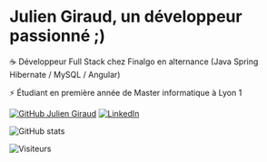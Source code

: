 # Julien Giraud, un développeur passionné ;)

☕ Développeur Full Stack chez Finalgo en alternance (Java Spring Hibernate / MySQL / Angular)

⚡ Étudiant en première année de Master informatique à Lyon 1

[![GitHub Julien Giraud](https://img.shields.io/github/followers/juliengiraud?label=GitHub&style=social)](https://github.com/juliengiraud) [![LinkedIn](https://img.shields.io/badge/-Julien%20Giraud-blue?style=social&logo=Linkedin&link=https://www.linkedin.com/in/julien-giraud)](https://www.linkedin.com/in/julien-giraud)

![GitHub stats](https://github-readme-stats.vercel.app/api?username=juliengiraud&show_icons=true&hide_border=true&title_color=24292e&icon_color=30a14e)

![Visiteurs](https://visitor-badge.glitch.me/badge?page_id=juliengiraud)
